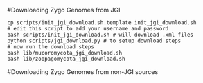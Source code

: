 #Downloading Zygo Genomes from JGI

```
cp scripts/init_jgi_download.sh.template init_jgi_download.sh
# edit this script to add your username and password
bash scripts/init_jgi_download.sh # will download .xml files
python scripts/jgi_download.py # to setup download steps
# now run the download steps
bash lib/mucoromycota_jgi_download.sh
bash lib/zoopagomycota_jgi_download.sh
```

#Downloading Zygo Genomes from  non-JGI sources

